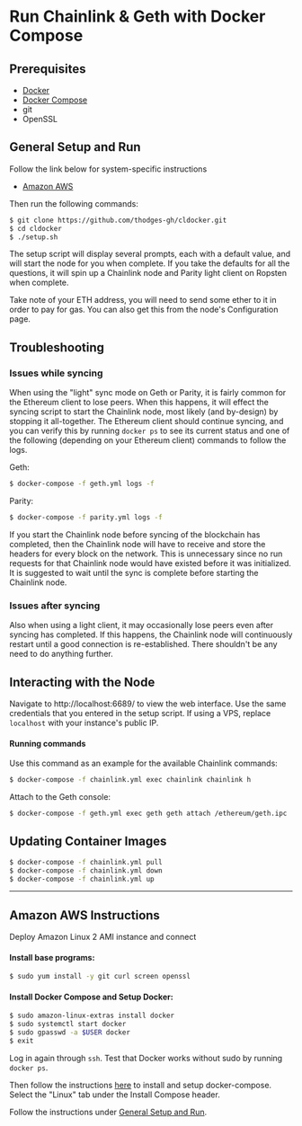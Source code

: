 # Run Chainlink & Geth with Docker Compose

## Prerequisites

- [Docker](https://docs.docker.com/install/#supported-platforms)
- [Docker Compose](https://docs.docker.com/compose/install/#install-compose)
- git
- OpenSSL

## General Setup and Run

Follow the link below for system-specific instructions
- [Amazon AWS](#amazon-aws-instructions)

Then run the following commands:

```bash
$ git clone https://github.com/thodges-gh/cldocker.git
$ cd cldocker
$ ./setup.sh
```

The setup script will display several prompts, each with a default value, and will start the node for you when complete. If you take the defaults for all the questions, it will spin up a Chainlink node and Parity light client on Ropsten when complete.

Take note of your ETH address, you will need to send some ether to it in order to pay for gas. You can also get this from the node's Configuration page.

## Troubleshooting

### Issues while syncing

When using the "light" sync mode on Geth or Parity, it is fairly common for the Ethereum client to lose peers. When this happens, it will effect the syncing script to start the Chainlink node, most likely (and by-design) by stopping it all-together. The Ethereum client should continue syncing, and you can verify this by running `docker ps` to see its current status and one of the following (depending on your Ethereum client) commands to follow the logs.

Geth:

```bash
$ docker-compose -f geth.yml logs -f
```

Parity:

```bash
$ docker-compose -f parity.yml logs -f
```

If you start the Chainlink node before syncing of the blockchain has completed, then the Chainlink node will have to receive and store the headers for every block on the network. This is unnecessary since no run requests for that Chainlink node would have existed before it was initialized. It is suggested to wait until the sync is complete before starting the Chainlink node.

### Issues after syncing

Also when using a light client, it may occasionally lose peers even after syncing has completed. If this happens, the Chainlink node will continuously restart until a good connection is re-established. There shouldn't be any need to do anything further.

## Interacting with the Node

Navigate to http://localhost:6689/ to view the web interface. Use the same credentials that you entered in the setup script. If using a VPS, replace `localhost` with your instance's public IP.

#### Running commands

Use this command as an example for the available Chainlink commands:

```bash
$ docker-compose -f chainlink.yml exec chainlink chainlink h
```

Attach to the Geth console:

```bash
$ docker-compose -f geth.yml exec geth geth attach /ethereum/geth.ipc
```

## Updating Container Images

```bash
$ docker-compose -f chainlink.yml pull
$ docker-compose -f chainlink.yml down
$ docker-compose -f chainlink.yml up
```

---

## Amazon AWS Instructions

Deploy Amazon Linux 2 AMI instance and connect

#### Install base programs:

```bash
$ sudo yum install -y git curl screen openssl
```

#### Install Docker Compose and Setup Docker:

```bash
$ sudo amazon-linux-extras install docker
$ sudo systemctl start docker
$ sudo gpasswd -a $USER docker
$ exit
```

Log in again through `ssh`. Test that Docker works without sudo by running `docker ps`.

Then follow the instructions [here](https://docs.docker.com/compose/install/#install-compose) to install and setup docker-compose. Select the "Linux" tab under the Install Compose header.

Follow the instructions under [General Setup and Run](#general-setup-and-run).